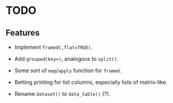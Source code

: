 TODO
====

Features
--------
 
 * Implement `framed(,flat=TRUE)`.

 * Add `grouped(key=)`, analogous to `split()`.

 * Some sort of `map`/`apply` function for `framed`.

 * Betting printing for list columns, especially lists of matrix-like.

 * Rename `dataset()` to `data_table()` (?).
